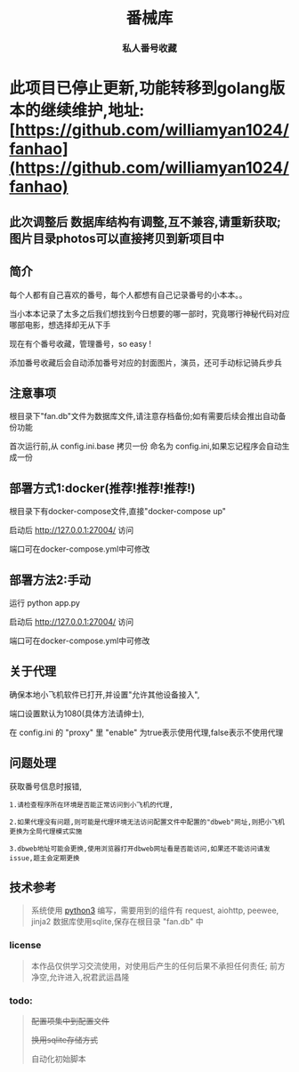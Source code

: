 <p align="center">
	<h1 align="center">番械库</h1>
	<h3 align="center">私人番号收藏</h3>
</p>

# 此项目已停止更新,功能转移到golang版本的继续维护,地址:[https://github.com/williamyan1024/fanhao](https://github.com/williamyan1024/fanhao)

## 此次调整后 数据库结构有调整,互不兼容,请重新获取; 图片目录photos可以直接拷贝到新项目中

## 简介
每个人都有自己喜欢的番号，每个人都想有自己记录番号的小本本。。

当小本本记录了太多之后我们想找到今日想要的哪一部时，究竟哪行神秘代码对应哪部电影，想选择却无从下手

现在有个番号收藏，管理番号，so easy !

添加番号收藏后会自动添加番号对应的封面图片，演员，还可手动标记骑兵步兵

## 注意事项
根目录下"fan.db"文件为数据库文件,请注意存档备份;如有需要后续会推出自动备份功能

首次运行前,从 config.ini.base 拷贝一份 命名为 config.ini,如果忘记程序会自动生成一份

## 部署方式1:docker(推荐!推荐!推荐!)
根目录下有docker-compose文件,直接"docker-compose up"

启动后 <http://127.0.0.1:27004/> 访问

端口可在docker-compose.yml中可修改


## 部署方法2:手动
运行 python app.py

启动后 <http://127.0.0.1:27004/> 访问

端口可在docker-compose.yml中可修改


## 关于代理
确保本地小飞机软件已打开,并设置"允许其他设备接入",

端口设置默认为1080(具体方法请绅士),

在 config.ini 的 "proxy" 里 "enable" 为true表示使用代理,false表示不使用代理



## 问题处理
 获取番号信息时报错,
```
1.请检查程序所在环境是否能正常访问到小飞机的代理,

2.如果代理没有问题,则可能是代理环境无法访问配置文件中配置的"dbweb"网址,则把小飞机更换为全局代理模式实施

​3.dbweb地址可能会更换,使用浏览器打开dbweb网址看是否能访问,如果还不能访问请发issue,题主会定期更换
```

## 技术参考
> 系统使用 [python3](https://www.python.org/downloads/) 编写，需要用到的组件有 request, aiohttp, peewee, jinja2
数据库使用sqlite,保存在根目录 "fan.db" 中

### license
> 本作品仅供学习交流使用，对使用后产生的任何后果不承担任何责任; 前方净空,允许进入,祝君武运昌隆

### todo:
> ~~配置项集中到配置文件~~
>
> ~~换用sqlite存储方式~~
>
> 自动化初始脚本

